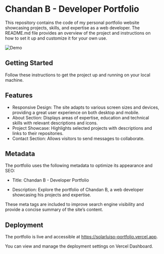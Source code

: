 # Chandan B - Developer Portfolio

This repository contains the code of my personal portfolio website showcasing projects, skills, and expertise as a web developer.
The README.md file provides an overview of the project and instructions on how to set it up and customize it for your own use.

![Demo](https://github.com/solarluiso/solarluiso-portfolio/blob/master/public/assets/demo.png)


## Getting Started

Follow these instructions to get the project up and running on your local machine.


## Features

- Responsive Design: The site adapts to various screen sizes and devices, providing a great user experience on both desktop and mobile.
- About Section: Displays areas of expertise, education and technical skills with relevant descriptions and icons.
- Project Showcase: Highlights selected projects with descriptions and links to their repositories.
- Contact Section: Allows visitors to send messages to collaborate.

## Metadata

The portfolio uses the following metadata to optimize its appearance and SEO:

- Title: Chandan B - Developer Portfolio

- Description: Explore the portfolio of Chandan B, a web developer showcasing his projects and expertise.

These meta tags are included to improve search engine visibility and provide a concise summary of the site’s content.

## Deployment

The portfolio is live and accessible at https://solarluiso-portfolio.vercel.app.

You can view and manage the deployment settings on Vercel Dashboard.

